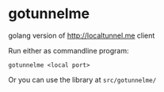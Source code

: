 gotunnelme
==========

golang version of http://localtunnel.me client


Run either as commandline program:

```
gotunnelme <local port>
```

Or you can use the library at `src/gotunnelme/`
